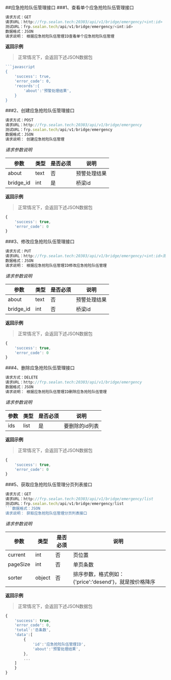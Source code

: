 ##应急抢险队伍管理接口
###1、查看单个应急抢险队伍管理接口
```javascript
请求方式：GET
请求URL：http://frp.sealan.tech:20303/api/v1/bridge/emergency/<int:id>
测试URL：frp.sealan.tech/api/v1/bridge/emergency/<int:id>
数据格式：JSON
请求说明： 根据应急抢险队伍管理ID查看单个应急抢险队伍管理
```
**返回示例**
> 正常情况下，会返回下述JSON数据包
```javascript
```javascript
{
	'success': true,
	'error_code': 0,
	'records':{
		'about':'预警处理结果',
	}
}
```
###2、创建应急抢险队伍管理接口
```javascript
请求方式：POST
请求URL：http://frp.sealan.tech:20303/api/v1/bridge/emergency
测试URL：frp.sealan.tech/api/v1/bridge/emergency
数据格式：JSON
请求说明： 创建应急抢险队伍管理
```
*请求参数说明*

| 参数  | 类型   | 是否必须 | 说明        |
| ----- | ------ | -------- | ----------- |
|about|text|否|预警处理结果|
|bridge_id|int|是|桥梁id|

**返回示例**
> 正常情况下，会返回下述JSON数据包
```javascript
{
	'success': true,
	'error_code': 0
}
```
###3、修改应急抢险队伍管理接口
```javascript
请求方式：PUT
请求URL：http://frp.sealan.tech:20303/api/v1/bridge/emergency/<int:id>测试URL：frp.sealan.tech/api/v1/bridge/emergency/<int:id>
数据格式：JSON
请求说明： 根据应急抢险队伍管理ID修改应急抢险队伍管理
```
*请求参数说明*

| 参数  | 类型   | 是否必须 | 说明        |
| ----- | ------ | -------- | ----------- |
|about|text|否|预警处理结果|
|bridge_id|int|否|桥梁id|

**返回示例**
> 正常情况下，会返回下述JSON数据包
```javascript
{
	'success': true,
	'error_code': 0
}
```
###4、删除应急抢险队伍管理接口
```javascript
请求方式：DELETE
请求URL：http://frp.sealan.tech:20303/api/v1/bridge/emergency
数据格式：JSON
请求说明： 根据应急抢险队伍管理ID删除应急抢险队伍管理
```
*请求参数说明*

| 参数  | 类型   | 是否必须 | 说明        |
| ----- | ------ | -------- | ----------- |
|ids|list|是|要删除的id列表|
**返回示例**
> 正常情况下，会返回下述JSON数据包
```javascript
{
	'success': true,
	'error_code': 0
}
```
###5、获取应急抢险队伍管理分页列表接口
```javascript
请求方式：GET
请求URL：http://frp.sealan.tech:20303/api/v1/bridge/emergency/list
测试URL：frp.sealan.tech/api/v1/bridge/emergency/list
```数据格式：JSON
请求说明： 获取应急抢险队伍管理分页列表接口
```
*请求参数说明*

| 参数  | 类型   | 是否必须 | 说明        |
| ----- | ------ | -------- | ----------- |
|current|int|否|页位置|
|pageSize|int|否|单页条数|
|sorter|object|否|排序参数，格式例如：{'price':'desend'}，就是按价格降序|

**返回示例**
> 正常情况下，会返回下述JSON数据包
```javascript
{
	'success': true,
	'error_code': 0,
	'total':'总条数',
	'data':[
		{
			'id':'应急抢险队伍管理ID',
			'about':'预警处理结果',
		},
		...
	]
	}
}
```

